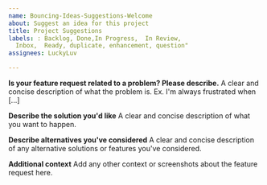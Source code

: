 ```yaml
---
name: Bouncing-Ideas-Suggestions-Welcome
about: Suggest an idea for this project
title: Project Suggestions
labels: : Backlog, Done,In Progress,  In Review,
  Inbox,  Ready, duplicate, enhancement, question"
assignees: LuckyLuv

---
```


**Is your feature request related to a problem? Please describe.**
A clear and concise description of what the problem is. Ex. I'm always frustrated when [...]

**Describe the solution you'd like**
A clear and concise description of what you want to happen.

**Describe alternatives you've considered**
A clear and concise description of any alternative solutions or features you've considered.

**Additional context**
Add any other context or screenshots about the feature request here.
